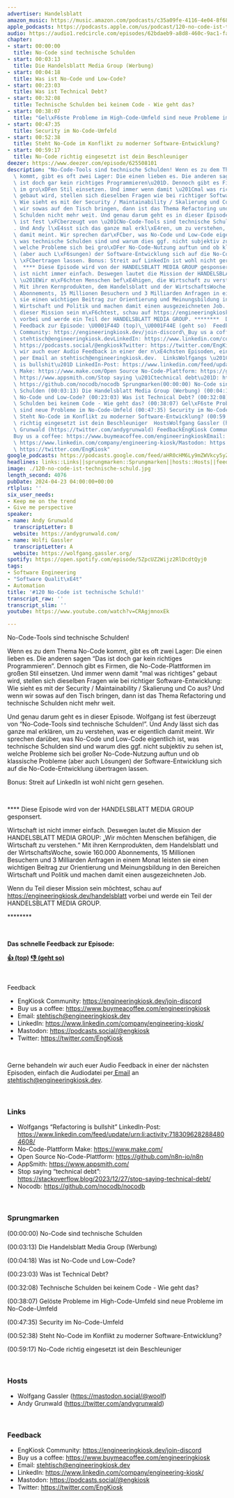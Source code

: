 ```yaml
---
advertiser: Handelsblatt
amazon_music: https://music.amazon.com/podcasts/c35a09fe-4116-4e04-8f68-77d61b112e46/episodes/c713d47b-6224-426d-be2b-9f48ddf558f1/engineering-kiosk-120-no-code-ist-technische-schuld
apple_podcasts: https://podcasts.apple.com/us/podcast/120-no-code-ist-technische-schuld/id1603082924?i=1000653285343&uo=4
audio: https://audio1.redcircle.com/episodes/62bdaeb9-a8d8-460c-9ac1-faca90db4180/stream.mp3
chapter:
- start: 00:00:00
  title: No-Code sind technische Schulden
- start: 00:03:13
  title: Die Handelsblatt Media Group (Werbung)
- start: 00:04:18
  title: Was ist No-Code und Low-Code?
- start: 00:23:03
  title: Was ist Technical Debt?
- start: 00:32:08
  title: Technische Schulden bei keinem Code - Wie geht das?
- start: 00:38:07
  title: "Gel\xF6ste Probleme im High-Code-Umfeld sind neue Probleme im No-Code-Umfeld"
- start: 00:47:35
  title: Security im No-Code-Umfeld
- start: 00:52:38
  title: Steht No-Code im Konflikt zu moderner Software-Entwicklung?
- start: 00:59:17
  title: No-Code richtig eingesetzt ist dein Beschleuniger
deezer: https://www.deezer.com/episode/625508101
description: "No-Code-Tools sind technische Schulden! Wenn es zu dem Thema No-Code\
  \ kommt, gibt es oft zwei Lager: Die einen lieben es. Die anderen sagen \u201CDas\
  \ ist doch gar kein richtiges Programmieren\u201D. Dennoch gibt es Firmen, die No-Code-Plattformen\
  \ im gro\xDFen Stil einsetzen. Und immer wenn damit \u201Cmal was richtiges\u201D\
  \ gebaut wird, stellen sich dieselben Fragen wie bei richtiger Software-Entwicklung:\
  \ Wie sieht es mit der Security / Maintainability / Skalierung und Co aus? Und wenn\
  \ wir sowas auf den Tisch bringen, dann ist das Thema Refactoring und technische\
  \ Schulden nicht mehr weit. Und genau darum geht es in dieser Episode. Wolfgang\
  \ ist fest \xFCberzeugt von \u201CNo-Code-Tools sind technische Schulden!\u201D\
  . Und Andy l\xE4sst sich das ganze mal erkl\xE4ren, um zu verstehen, was er eigentlich\
  \ damit meint. Wir sprechen dar\xFCber, was No-Code und Low-Code eigentlich ist,\
  \ was technische Schulden sind und warum dies ggf. nicht subjektiv zu sehen ist,\
  \ welche Probleme sich bei gro\xDFer No-Code-Nutzung auftun und ob klassische Probleme\
  \ (aber auch L\xF6sungen) der Software-Entwicklung sich auf die No-Code-Entwicklung\
  \ \xFCbertragen lassen. Bonus: Streit auf LinkedIn ist wohl nicht gern gesehen.\
  \  **** Diese Episode wird von der HANDELSBLATT MEDIA GROUP gesponsert. Wirtschaft\
  \ ist nicht immer einfach. Deswegen lautet die Mission der HANDELSBLATT MEDIA GROUP:\
  \ \u201EWir m\xF6chten Menschen bef\xE4higen, die Wirtschaft zu verstehen.\u201C\
  \ Mit ihren Kernprodukten, dem Handelsblatt und der WirtschaftsWoche, sowie 160.000\
  \ Abonnements, 15 Millionen Besuchern und 3 Milliarden Anfragen in einem Monat leisten\
  \ sie einen wichtigen Beitrag zur Orientierung und Meinungsbildung in den Bereichen\
  \ Wirtschaft und Politik und machen damit einen ausgezeichneten Job. Wenn du Teil\
  \ dieser Mission sein m\xF6chtest, schau auf https://engineeringkiosk.dev/handelsblatt\
  \ vorbei und werde ein Teil der HANDELSBLATT MEDIA GROUP. ********  Das schnelle\
  \ Feedback zur Episode: \U0001F44D (top)\_\U0001F44E (geht so)  Feedback EngKiosk\
  \ Community: https://engineeringkiosk.dev/join-discord\_Buy us a coffee: https://www.buymeacoffee.com/engineeringkioskEmail:\
  \ stehtisch@engineeringkiosk.devLinkedIn: https://www.linkedin.com/company/engineering-kiosk/Mastodon:\
  \ https://podcasts.social/@engkioskTwitter: https://twitter.com/EngKiosk Gerne behandeln\
  \ wir auch euer Audio Feedback in einer der n\xE4chsten Episoden, einfach die Audiodatei\
  \ per Email an stehtisch@engineeringkiosk.dev.  LinksWolfgangs \u201CRefactoring\
  \ is bullshit\u201D LinkedIn-Post: https://www.linkedin.com/feed/update/urn:li:activity:7183096282884804608/No-Code-Plattform\
  \ Make: https://www.make.com/Open Source No-Code-Plattform: https://github.com/n8n-io/n8nAppSmith:\
  \ https://www.appsmith.com/Stop saying \u201Ctechnical debt\u201D: https://stackoverflow.blog/2023/12/27/stop-saying-technical-debt/Nocodb:\
  \ https://github.com/nocodb/nocodb Sprungmarken(00:00:00) No-Code sind technische\
  \ Schulden (00:03:13) Die Handelsblatt Media Group (Werbung) (00:04:18) Was ist\
  \ No-Code und Low-Code? (00:23:03) Was ist Technical Debt? (00:32:08) Technische\
  \ Schulden bei keinem Code - Wie geht das? (00:38:07) Gel\xF6ste Probleme im High-Code-Umfeld\
  \ sind neue Probleme im No-Code-Umfeld (00:47:35) Security im No-Code-Umfeld (00:52:38)\
  \ Steht No-Code im Konflikt zu moderner Software-Entwicklung? (00:59:17) No-Code\
  \ richtig eingesetzt ist dein Beschleuniger  HostsWolfgang Gassler (https://mastodon.social/@woolf)Andy\
  \ Grunwald (https://twitter.com/andygrunwald) FeedbackEngKiosk Community: https://engineeringkiosk.dev/join-discord\_\
  Buy us a coffee: https://www.buymeacoffee.com/engineeringkioskEmail: stehtisch@engineeringkiosk.devLinkedIn:\
  \ https://www.linkedin.com/company/engineering-kiosk/Mastodon: https://podcasts.social/@engkioskTwitter:\
  \ https://twitter.com/EngKiosk"
google_podcasts: https://podcasts.google.com/feed/aHR0cHM6Ly9mZWVkcy5yZWRjaXJjbGUuY29tLzBlY2ZkZmQ3LWZkYTEtNGMzZC05NTE1LTQ3NjcyN2Y5ZGY1ZQ/episode/MDljYjIxNGEtYTIxOC00ZDU5LTgxZTAtN2I2ZTk2ZmExNDRl?sa=X&ved=0CAUQkfYCahcKEwiIjJvY6euFAxUAAAAAHQAAAAAQAQ
headlines: links::Links||sprungmarken::Sprungmarken||hosts::Hosts||feedback::Feedback
image: ./120-no-code-ist-technische-schuld.jpg
length_second: 4076
pubDate: 2024-04-23 04:00:00+00:00
rtlplus: ''
six_user_needs:
- Keep me on the trend
- Give me perspective
speaker:
- name: Andy Grunwald
  transcriptLetter: B
  website: https://andygrunwald.com/
- name: Wolfi Gassler
  transcriptLetter: A
  website: https://wolfgang.gassler.org/
spotify: https://open.spotify.com/episode/5ZpcUZ2Wijz2RlDcdtQyj0
tags:
- Software Engineering
- "Software Qualit\xE4t"
- Automation
title: '#120 No-Code ist technische Schuld!'
transcript_raw: ''
transcript_slim: ''
youtube: https://www.youtube.com/watch?v=CRAgjmnoxEk

---
```

<p>No-Code-Tools sind technische Schulden!</p><p>Wenn es zu dem Thema No-Code kommt, gibt es oft zwei Lager: Die einen lieben es. Die anderen sagen “Das ist doch gar kein richtiges Programmieren”. Dennoch gibt es Firmen, die No-Code-Plattformen im großen Stil einsetzen. Und immer wenn damit “mal was richtiges” gebaut wird, stellen sich dieselben Fragen wie bei richtiger Software-Entwicklung: Wie sieht es mit der Security / Maintainability / Skalierung und Co aus? Und wenn wir sowas auf den Tisch bringen, dann ist das Thema Refactoring und technische Schulden nicht mehr weit.</p><p>Und genau darum geht es in dieser Episode. Wolfgang ist fest überzeugt von “No-Code-Tools sind technische Schulden!”. Und Andy lässt sich das ganze mal erklären, um zu verstehen, was er eigentlich damit meint. Wir sprechen darüber, was No-Code und Low-Code eigentlich ist, was technische Schulden sind und warum dies ggf. nicht subjektiv zu sehen ist, welche Probleme sich bei großer No-Code-Nutzung auftun und ob klassische Probleme (aber auch Lösungen) der Software-Entwicklung sich auf die No-Code-Entwicklung übertragen lassen.</p><p>Bonus: Streit auf LinkedIn ist wohl nicht gern gesehen.</p><p><br></p><p>**** Diese Episode wird von der HANDELSBLATT MEDIA GROUP gesponsert.</p><p>Wirtschaft ist nicht immer einfach. Deswegen lautet die Mission der HANDELSBLATT MEDIA GROUP: „Wir möchten Menschen befähigen, die Wirtschaft zu verstehen.“ Mit ihren Kernprodukten, dem Handelsblatt und der WirtschaftsWoche, sowie 160.000 Abonnements, 15 Millionen Besuchern und 3 Milliarden Anfragen in einem Monat leisten sie einen wichtigen Beitrag zur Orientierung und Meinungsbildung in den Bereichen Wirtschaft und Politik und machen damit einen ausgezeichneten Job.</p><p>Wenn du Teil dieser Mission sein möchtest, schau auf<a href="https://engineeringkiosk.dev/handelsblatt"> https://engineeringkiosk.dev/handelsblatt</a> vorbei und werde ein Teil der HANDELSBLATT MEDIA GROUP.</p><p>********</p><p><br></p><p><strong>Das schnelle Feedback zur Episode:</strong></p><p><a href="https://api.openpodcast.dev/feedback/120/upvote" rel="nofollow"><strong>👍 (top)</strong></a><strong> </strong><a href="https://api.openpodcast.dev/feedback/120/downvote" rel="nofollow"><strong>👎 (geht so)</strong></a></p><p><br></p><p>Feedback</p><ul><li>EngKiosk Community: <a href="https://engineeringkiosk.dev/join-discord">https://engineeringkiosk.dev/join-discord</a> </li><li>Buy us a coffee: <a href="https://www.buymeacoffee.com/engineeringkiosk" rel="nofollow">https://www.buymeacoffee.com/engineeringkiosk</a></li><li>Email: <a href="mailto:stehtisch@engineeringkiosk.dev" rel="nofollow">stehtisch@engineeringkiosk.dev</a></li><li>LinkedIn: <a href="https://www.linkedin.com/company/engineering-kiosk/" rel="nofollow">https://www.linkedin.com/company/engineering-kiosk/</a></li><li>Mastodon: <a href="https://podcasts.social/@engkiosk" rel="nofollow">https://podcasts.social/@engkiosk</a></li><li>Twitter: <a href="https://twitter.com/EngKiosk" rel="nofollow">https://twitter.com/EngKiosk</a></li></ul><p><br></p><p>Gerne behandeln wir auch euer Audio Feedback in einer der nächsten Episoden, einfach die Audiodatei per<a href="https://engineeringkiosk.dev/kontakt/"> Email</a> an <a href="mailto:stehtisch@engineeringkiosk.dev" rel="nofollow">stehtisch@engineeringkiosk.dev</a>.</p><p><br></p><h3 id="links">Links</h3><ul><li>Wolfgangs “Refactoring is bullshit” LinkedIn-Post: <a href="https://www.linkedin.com/feed/update/urn:li:activity:7183096282884804608/" rel="nofollow">https://www.linkedin.com/feed/update/urn:li:activity:7183096282884804608/</a></li><li>No-Code-Plattform Make: <a href="https://www.make.com/en" rel="nofollow">https://www.make.com/</a></li><li>Open Source No-Code-Plattform: <a href="https://github.com/n8n-io/n8n" rel="nofollow">https://github.com/n8n-io/n8n</a></li><li>AppSmith: <a href="https://www.appsmith.com/" rel="nofollow">https://www.appsmith.com/</a></li><li>Stop saying “technical debt”: <a href="https://stackoverflow.blog/2023/12/27/stop-saying-technical-debt/" rel="nofollow">https://stackoverflow.blog/2023/12/27/stop-saying-technical-debt/</a></li><li>Nocodb: <a href="https://github.com/nocodb/nocodb" rel="nofollow">https://github.com/nocodb/nocodb</a></li></ul><p><br></p><h3 id="sprungmarken">Sprungmarken</h3><p>(00:00:00) No-Code sind technische Schulden</p><p>(00:03:13) Die Handelsblatt Media Group (Werbung)</p><p>(00:04:18) Was ist No-Code und Low-Code?</p><p>(00:23:03) Was ist Technical Debt?</p><p>(00:32:08) Technische Schulden bei keinem Code - Wie geht das?</p><p>(00:38:07) Gelöste Probleme im High-Code-Umfeld sind neue Probleme im No-Code-Umfeld</p><p>(00:47:35) Security im No-Code-Umfeld</p><p>(00:52:38) Steht No-Code im Konflikt zu moderner Software-Entwicklung?</p><p>(00:59:17) No-Code richtig eingesetzt ist dein Beschleuniger</p><p><br></p><h3 id="hosts">Hosts</h3><ul><li>Wolfgang Gassler (<a href="https://mastodon.social/@woolf" rel="nofollow">https://mastodon.social/@woolf</a>)</li><li>Andy Grunwald (<a href="https://twitter.com/andygrunwald" rel="nofollow">https://twitter.com/andygrunwald</a>)</li></ul><p><br></p><h3 id="feedback">Feedback</h3><ul><li>EngKiosk Community: <a href="https://engineeringkiosk.dev/join-discord">https://engineeringkiosk.dev/join-discord</a> </li><li>Buy us a coffee: <a href="https://www.buymeacoffee.com/engineeringkiosk" rel="nofollow">https://www.buymeacoffee.com/engineeringkiosk</a></li><li>Email: <a href="mailto:stehtisch@engineeringkiosk.dev" rel="nofollow">stehtisch@engineeringkiosk.dev</a></li><li>LinkedIn: <a href="https://www.linkedin.com/company/engineering-kiosk/" rel="nofollow">https://www.linkedin.com/company/engineering-kiosk/</a></li><li>Mastodon: <a href="https://podcasts.social/@engkiosk" rel="nofollow">https://podcasts.social/@engkiosk</a></li><li>Twitter: <a href="https://twitter.com/EngKiosk" rel="nofollow">https://twitter.com/EngKiosk</a></li></ul>